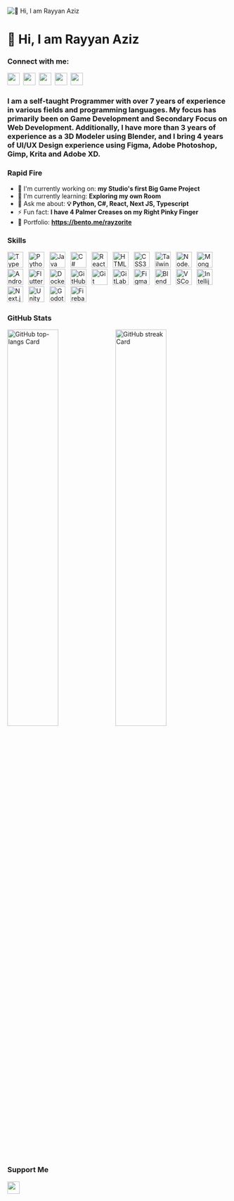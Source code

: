 ![👋 Hi, I am Rayyan Aziz](https://i.pinimg.com/736x/81/3f/69/813f691337e47b75429e49cddf5916cd.jpg)

<div id="toc">
  <ul align="left" style="list-style: none">
    <summary>
      <h1>
        👋 Hi, I am Rayyan Aziz
      </h1>
    </summary>
  </ul>
</div>

**<h3 align="left">Connect with me:</h3>** 
<p align="left"><a href="https://twitter.com/@rayzorite" target="_blank"><img src="https://img.shields.io/badge/Twitter-000000?style=for-the-badge&logo=X&logoColor=white" height="28" style="margin-right: 4px"></a> <a href="https://www.youtube.com/@rayzorite" target="_blank"><img src="https://img.shields.io/badge/YouTube-FF0000?style=for-the-badge&logo=youtube&logoColor=white" height="28" style="margin-right: 4px"></a> <a href="https://www.instagram.com/rayzorite_" target="_blank"><img src="https://img.shields.io/badge/Instagram-E4405F?style=for-the-badge&logo=instagram&logoColor=white" height="28" style="margin-right: 4px"></a> <a href="https://github.com/rayzorite" target="_blank"><img src="https://img.shields.io/badge/GitHub-100000?style=for-the-badge&logo=github&logoColor=white" height="28" style="margin-right: 4px"></a> <a href="https://www.linkedin.com/in/rayzorite" target="_blank"><img src="https://img.shields.io/badge/LinkedIn-0077B5?style=for-the-badge&logo=linkedin&logoColor=white" height="28" style="margin-right: 4px"></a></p>

 **<h3 align="left">I am a self-taught Programmer with over 7 years of experience in various fields and programming languages. My focus has primarily been on Game Development and Secondary Focus on Web Development. Additionally, I have more than 3 years of experience as a 3D Modeler using Blender, and I bring 4 years of UI/UX Design experience using Figma, Adobe Photoshop, Gimp, Krita and Adobe XD.</h3>**

**<h3 align="left">Rapid Fire</h3>**

- 💼 I'm currently working on: **my Studio's first Big Game Project**
- 🌱 I'm currently learning: **Exploring my own Room**
- 💬 Ask me about: **💡 Python, C#, React, Next JS, Typescript**
- ⚡ Fun fact: **I have 4 Palmer Creases on my Right Pinky Finger**
- 📂 Portfolio: **<a href="https://bento.me/rayzorite" target="_blank">https://bento.me/rayzorite</a>**

 **<h3 align="left">Skills</h3>**

<p align="left"><img src="https://cdn.jsdelivr.net/gh/devicons/devicon/icons/typescript/typescript-original.svg" height="36" alt="TypeScript" style="margin-right: 8px"> <img src="https://cdn.jsdelivr.net/gh/devicons/devicon/icons/python/python-original.svg" height="36" alt="Python" style="margin-right: 8px"> <img src="https://cdn.jsdelivr.net/gh/devicons/devicon/icons/java/java-original.svg" height="36" alt="Java" style="margin-right: 8px"> <img src="https://cdn.jsdelivr.net/gh/devicons/devicon/icons/csharp/csharp-original.svg" height="36" alt="C#" style="margin-right: 8px"> <img src="https://cdn.jsdelivr.net/gh/devicons/devicon/icons/react/react-original.svg" height="36" alt="React" style="margin-right: 8px"> <img src="https://cdn.jsdelivr.net/gh/devicons/devicon/icons/html5/html5-original.svg" height="36" alt="HTML5" style="margin-right: 8px"> <img src="https://cdn.jsdelivr.net/gh/devicons/devicon/icons/css3/css3-original.svg" height="36" alt="CSS3" style="margin-right: 8px"> <img src="https://cdn.jsdelivr.net/gh/devicons/devicon@latest/icons/tailwindcss/tailwindcss-original.svg" height="36" alt="Tailwind CSS" style="margin-right: 8px"> <img src="https://cdn.jsdelivr.net/gh/devicons/devicon@latest/icons/nodejs/nodejs-original-wordmark.svg" height="36" alt="Node.js" style="margin-right: 8px"> <img src="https://cdn.jsdelivr.net/gh/devicons/devicon@latest/icons/mongodb/mongodb-original-wordmark.svg" height="36" alt="MongoDB" style="margin-right: 8px"> <img src="https://cdn.jsdelivr.net/gh/devicons/devicon/icons/android/android-original.svg" height="36" alt="Android" style="margin-right: 8px"> <img src="https://cdn.jsdelivr.net/gh/devicons/devicon/icons/flutter/flutter-original.svg" height="36" alt="Flutter" style="margin-right: 8px"> <img src="https://cdn.jsdelivr.net/gh/devicons/devicon/icons/docker/docker-original.svg" height="36" alt="Docker" style="margin-right: 8px"> <img src="https://cdn.jsdelivr.net/gh/devicons/devicon/icons/github/github-original.svg" height="36" alt="GitHub" style="margin-right: 8px"> <img src="https://cdn.jsdelivr.net/gh/devicons/devicon/icons/git/git-original.svg" height="36" alt="Git" style="margin-right: 8px"> <img src="https://cdn.jsdelivr.net/gh/devicons/devicon/icons/gitlab/gitlab-original.svg" height="36" alt="GitLab" style="margin-right: 8px"> <img src="https://cdn.jsdelivr.net/gh/devicons/devicon@latest/icons/figma/figma-original.svg" height="36" alt="Figma" style="margin-right: 8px"> <img src="https://cdn.jsdelivr.net/gh/devicons/devicon@latest/icons/blender/blender-original.svg" height="36" alt="Blender" style="margin-right: 8px"> <img src="https://cdn.jsdelivr.net/gh/devicons/devicon@latest/icons/vscode/vscode-original.svg" height="36" alt="VSCode" style="margin-right: 8px"> <img src="https://cdn.jsdelivr.net/gh/devicons/devicon@latest/icons/intellij/intellij-original.svg" height="36" alt="Intellij" style="margin-right: 8px"> <img src="https://cdn.jsdelivr.net/gh/devicons/devicon/icons/nextjs/nextjs-original.svg" height="36" alt="Next.js" style="margin-right: 8px"> <img src="https://cdn.jsdelivr.net/gh/devicons/devicon/icons/unity/unity-original.svg" height="36" alt="Unity" style="margin-right: 8px"> <img src="https://cdn.jsdelivr.net/gh/devicons/devicon/icons/godot/godot-original.svg" height="36" alt="Godot" style="margin-right: 8px"> <img src="https://cdn.jsdelivr.net/gh/devicons/devicon/icons/firebase/firebase-plain.svg" height="36" alt="Firebase" style="margin-right: 8px"></p>

 **<h3 align="left">GitHub Stats</h3>**

<p align="left">
  <img width="48%" src="https://github-readme-stats.vercel.app/api/top-langs?username=rayzorite&theme=default&cache_seconds=1800&border_radius=4&hide_title=false&layout=compact&langs_count=5&card_width=400&hide_progress=false" alt="GitHub top-langs Card" />
  <img width="48%" src="https://streak-stats.demolab.com/?user=rayzorite&theme=default&hide_border=false&border_radius=4.5&date_format=M+j%5B%2C+Y%5D&mode=daily&disable_animations=false&hide_total_contributions=false&hide_current_streak=false&hide_longest_streak=false&exclude_days=&locale=en&card_height=200" alt="GitHub streak Card" />
</p>

 **<h3 align="left">Support Me</h3>**

<p align="left"><a href="https://www.patreon.com/SilverDemons" target="_blank"><img src="https://img.shields.io/badge/Patreon-F96854?style=for-the-badge&logo=patreon&logoColor=white" height="28" style="margin-right: 4px"></a></p>
